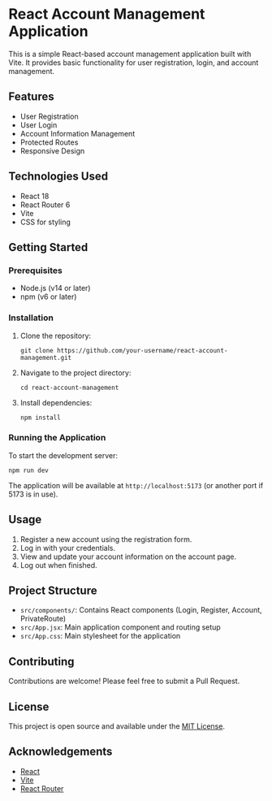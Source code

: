 # React Account Management Application

This is a simple React-based account management application built with Vite. It provides basic functionality for user registration, login, and account management.

## Features
- User Registration
- User Login
- Account Information Management
- Protected Routes
- Responsive Design

## Technologies Used

- React 18
- React Router 6
- Vite
- CSS for styling

## Getting Started

### Prerequisites

- Node.js (v14 or later)
- npm (v6 or later)

### Installation

1. Clone the repository:
   ```
   git clone https://github.com/your-username/react-account-management.git
   ```

2. Navigate to the project directory:
   ```
   cd react-account-management
   ```

3. Install dependencies:
   ```
   npm install
   ```

### Running the Application

To start the development server:

```
npm run dev
```

The application will be available at `http://localhost:5173` (or another port if 5173 is in use).

## Usage

1. Register a new account using the registration form.
2. Log in with your credentials.
3. View and update your account information on the account page.
4. Log out when finished.

## Project Structure

- `src/components/`: Contains React components (Login, Register, Account, PrivateRoute)
- `src/App.jsx`: Main application component and routing setup
- `src/App.css`: Main stylesheet for the application

## Contributing

Contributions are welcome! Please feel free to submit a Pull Request.

## License

This project is open source and available under the [MIT License](LICENSE).

## Acknowledgements

- [React](https://reactjs.org/)
- [Vite](https://vitejs.dev/)
- [React Router](https://reactrouter.com/)
